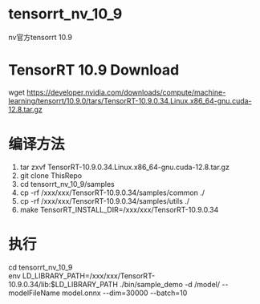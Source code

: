 # tensorrt_nv_10_9
nv官方tensorrt 10.9

# TensorRT 10.9 Download
wget https://developer.nvidia.com/downloads/compute/machine-learning/tensorrt/10.9.0/tars/TensorRT-10.9.0.34.Linux.x86_64-gnu.cuda-12.8.tar.gz

# 编译方法
1. tar zxvf TensorRT-10.9.0.34.Linux.x86_64-gnu.cuda-12.8.tar.gz
2. git clone ThisRepo
3. cd tensorrt_nv_10_9/samples
4. cp -rf /xxx/xxx/TensorRT-10.9.0.34/samples/common ./
5. cp -rf /xxx/xxx/TensorRT-10.9.0.34/samples/utils ./
6. make TensorRT_INSTALL_DIR=/xxx/xxx/TensorRT-10.9.0.34
# 执行
cd tensorrt_nv_10_9 <br/>
env LD_LIBRARY_PATH=/xxx/xxx/TensorRT-10.9.0.34/lib:$LD_LIBRARY_PATH ./bin/sample_demo -d /model/ --modelFileName model.onnx --dim=30000 --batch=10 <br/>